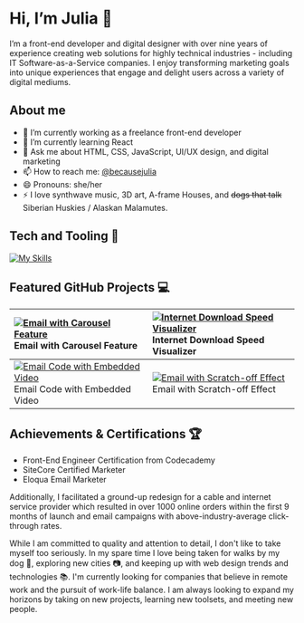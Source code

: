# Hi, I’m Julia 👋

I’m a front-end developer and digital designer with over nine years of experience creating web solutions for highly technical industries - including IT Software-as-a-Service companies. I enjoy transforming marketing goals into unique experiences that engage and delight users across a variety of digital mediums.

## About me

- 🔭 I’m currently working as a freelance front-end developer
- 🌱 I’m currently learning React
- 💬 Ask me about HTML, CSS, JavaScript, UI/UX design, and digital marketing
- 📫 How to reach me: [@becausejulia](https://mastodon.world/@becausejulia)
- 😄 Pronouns: she/her
- ⚡ I love synthwave music, 3D art, A-frame Houses, and ~~dogs that talk~~ Siberian Huskies / Alaskan Malamutes.

## Tech and Tooling 🚀

[![My Skills](https://skillicons.dev/icons?i=ai,figma,ps,xd,bootstrap,css,git,html,js,md,netlify,php,sass,wordpress)](https://skillicons.dev)

## Featured GitHub Projects 💻

| [![Email with Carousel Feature](https://ninjulia.github.io/email_carousel/screenshot.png)](https://github.com/ninjulia/email_carousel/) Email with Carousel Feature | [![Internet Download Speed Visualizer](https://ninjulia.github.io/JavaScript_SpeedVisualizer/screenshot.png)](https://github.com/ninjulia/JavaScript_SpeedVisualizer/) Internet Download Speed Visualizer |
| :--- | :--- |
| [![Email Code with Embedded Video](https://ninjulia.github.io/email_html5video/screenshot.png)](https://github.com/ninjulia/email_html5video/) Email Code with Embedded Video | [![Email with Scratch-off Effect](https://ninjulia.github.io/email_scratchoff/screenshot.PNG)](https://github.com/ninjulia/email_scratchoff) Email with Scratch-off Effect |

## Achievements & Certifications 🏆

- Front-End Engineer Certification from Codecademy
- SiteCore Certified Marketer
- Eloqua Email Marketer

Additionally, I facilitated a ground-up redesign for a cable and internet service provider which resulted in over 1000 online orders within the first 9 months of launch and email campaigns with above-industry-average click-through rates.

While I am committed to quality and attention to detail, I don't like to take myself too seriously. In my spare time I love being taken for walks by my dog 🐺, exploring new cities 📷, and keeping up with web design trends and technologies 📚. I'm currently looking for companies that believe in remote work and the pursuit of work-life balance. I am always looking to expand my horizons by taking on new projects, learning new toolsets, and meeting new people.
